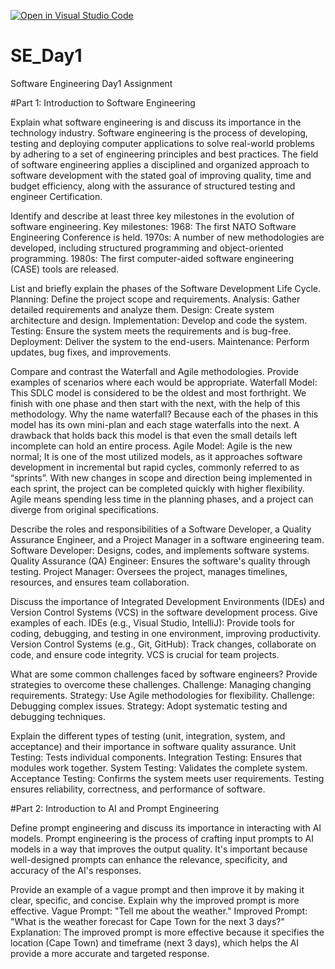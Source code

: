 [![Open in Visual Studio Code](https://classroom.github.com/assets/open-in-vscode-2e0aaae1b6195c2367325f4f02e2d04e9abb55f0b24a779b69b11b9e10269abc.svg)](https://classroom.github.com/online_ide?assignment_repo_id=15545656&assignment_repo_type=AssignmentRepo)
# SE_Day1
Software Engineering Day1 Assignment

#Part 1: Introduction to Software Engineering

Explain what software engineering is and discuss its importance in the technology industry.
Software engineering is the process of developing, testing and deploying computer applications to solve real-world problems by adhering to a set of engineering principles and best practices. The field of software engineering applies a disciplined and organized approach to software development with the stated goal of improving quality, time and budget efficiency, along with the assurance of structured testing and engineer Certification.


Identify and describe at least three key milestones in the evolution of software engineering.
Key milestones: 1968: The first NATO Software Engineering Conference is held. 1970s: A number of new methodologies are developed, including structured programming and object-oriented programming. 1980s: The first computer-aided software engineering (CASE) tools are released.


List and briefly explain the phases of the Software Development Life Cycle.
Planning: Define the project scope and requirements.
Analysis: Gather detailed requirements and analyze them.
Design: Create system architecture and design.
Implementation: Develop and code the system.
Testing: Ensure the system meets the requirements and is bug-free.
Deployment: Deliver the system to the end-users.
Maintenance: Perform updates, bug fixes, and improvements.


Compare and contrast the Waterfall and Agile methodologies. Provide examples of scenarios where each would be appropriate.
Waterfall Model: This SDLC model is considered to be the oldest and most forthright. We finish with one phase and then start with the next, with the help of this methodology. Why the name waterfall? Because each of the phases in this model has its own mini-plan and each stage waterfalls into the next. A drawback that holds back this model is that even the small details left incomplete can hold an entire process.
Agile Model: Agile is the new normal; It is one of the most utilized models, as it approaches software development in incremental but rapid cycles, commonly referred to as “sprints”. With new changes in scope and direction being implemented in each sprint, the project can be completed quickly with higher flexibility. Agile means spending less time in the planning phases, and a project can diverge from original specifications.


Describe the roles and responsibilities of a Software Developer, a Quality Assurance Engineer, and a Project Manager in a software engineering team.
Software Developer: Designs, codes, and implements software systems.
Quality Assurance (QA) Engineer: Ensures the software's quality through testing.
Project Manager: Oversees the project, manages timelines, resources, and ensures team collaboration.


Discuss the importance of Integrated Development Environments (IDEs) and Version Control Systems (VCS) in the software development process. Give examples of each.
IDEs (e.g., Visual Studio, IntelliJ): Provide tools for coding, debugging, and testing in one environment, improving productivity.
Version Control Systems (e.g., Git, GitHub): Track changes, collaborate on code, and ensure code integrity. VCS is crucial for team projects.


What are some common challenges faced by software engineers? Provide strategies to overcome these challenges.
Challenge: Managing changing requirements.
Strategy: Use Agile methodologies for flexibility.
Challenge: Debugging complex issues.
Strategy: Adopt systematic testing and debugging techniques.


Explain the different types of testing (unit, integration, system, and acceptance) and their importance in software quality assurance.
Unit Testing: Tests individual components.
Integration Testing: Ensures that modules work together.
System Testing: Validates the complete system.
Acceptance Testing: Confirms the system meets user requirements.
Testing ensures reliability, correctness, and performance of software.


#Part 2: Introduction to AI and Prompt Engineering


Define prompt engineering and discuss its importance in interacting with AI models.
Prompt engineering is the process of crafting input prompts to AI models in a way that improves the output quality. It's important because well-designed prompts can enhance the relevance, specificity, and accuracy of the AI's responses.


Provide an example of a vague prompt and then improve it by making it clear, specific, and concise. Explain why the improved prompt is more effective.
Vague Prompt: "Tell me about the weather."
Improved Prompt: "What is the weather forecast for Cape Town for the next 3 days?"
Explanation: The improved prompt is more effective because it specifies the location (Cape Town) and timeframe (next 3 days), which helps the AI provide a more accurate and targeted response.
